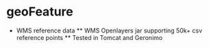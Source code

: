 geoFeature
==========

* WMS reference data
** WMS Openlayers jar supporting 50k+ csv reference points
** Tested in Tomcat and Geronimo
